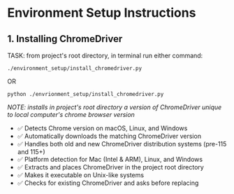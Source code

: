 # Environment Setup Instructions

## 1. Installing ChromeDriver

TASK: from project's root directory, in terminal run either command:

`./environment_setup/install_chromedriver.py`

OR

`python ./envrionment_setup/install_chromedriver.py`

_NOTE: installs in project's root directory a version of ChromeDriver unique to local computer's chrome browser version_

- ✅ Detects Chrome version on macOS, Linux, and Windows
- ✅ Automatically downloads the matching ChromeDriver version
- ✅ Handles both old and new ChromeDriver distribution systems (pre-115 and 115+)
- ✅ Platform detection for Mac (Intel & ARM), Linux, and Windows
- ✅ Extracts and places ChromeDriver in the project root directory
- ✅ Makes it executable on Unix-like systems
- ✅ Checks for existing ChromeDriver and asks before replacing
